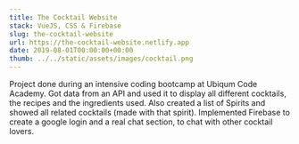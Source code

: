 ```yaml
---
title: The Cocktail Website
stack: VueJS, CSS & Firebase
slug: the-cocktail-website
url: https://the-cocktail-website.netlify.app
date: 2019-08-01T00:00:00+00:00
thumb: ../../static/assets/images/cocktail.png
---
```


Project done during an intensive coding bootcamp at Ubiqum Code Academy. Got data from an API and used it to display all different cocktails, the recipes and the ingredients used. Also created a list of Spirits and showed all related cocktails (made with that spirit).
Implemented Firebase to create a google login and a real chat section, to chat with other cocktail lovers.
